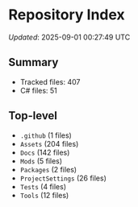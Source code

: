 # Repository Index

_Updated_: 2025-09-01 00:27:49 UTC

## Summary
- Tracked files: 407
- C# files: 51

## Top-level
- `.github` (1 files)
- `Assets` (204 files)
- `Docs` (142 files)
- `Mods` (5 files)
- `Packages` (2 files)
- `ProjectSettings` (26 files)
- `Tests` (4 files)
- `Tools` (12 files)
